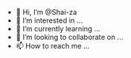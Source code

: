 - 👋 Hi, I’m @Shai-za
- 👀 I’m interested in ...
- 🌱 I’m currently learning ...
- 💞️ I’m looking to collaborate on ...
- 📫 How to reach me ...

<!---
Shai-za/Shai-za is a ✨ special ✨ repository because its `README.md` (this file) appears on your GitHub profile.
You can click the Preview link to take a look at your changes.
--->
